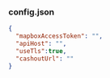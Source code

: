 ### config.json

````json
{
  "mapboxAccessToken": "",
  "apiHost": "",
  "useTls":true,
  "cashoutUrl": ""
}
````
